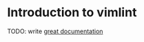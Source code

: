 # Introduction to vimlint

TODO: write [great documentation](http://jacobian.org/writing/great-documentation/what-to-write/)
